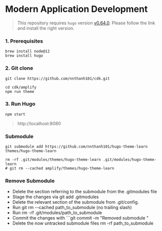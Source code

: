 # Modern Application Development

> This repository requires `hugo` version [v0.64.0](https://github.com/gohugoio/hugo/releases/tag/v0.64.0).
Please follow the link and install the right version.
### 1. Prerequisites
```
brew install node@12
brew install hugo
```

### 2. Git clone

```
git clone https://github.com/nnthanh101/cdk.git

cd cdk/amplify
npm run theme
```

### 3. Run Hugo

```
npm start
```

> http://localhost:8080

### Submodule

```
git submodule add https://github.com/nnthanh101/hugo-theme-learn themes/hugo-theme-learn

rm -rf .git/modules/themes/hugo-theme-learn .git/modules/hugo-theme-learn
# git rm --cached amplify/themes/hugo-theme-learn
```

### Remove Submodule

* Delete the section referring to the submodule from the .gitmodules file
* Stage the changes via git add .gitmodules
* Delete the relevant section of the submodule from .git/config.
* Run git rm --cached path_to_submodule (no trailing slash)
* Run rm -rf .git/modules/path_to_submodule
* Commit the changes with ```git commit -m "Removed submodule "
* Delete the now untracked submodule files rm -rf path_to_submodule